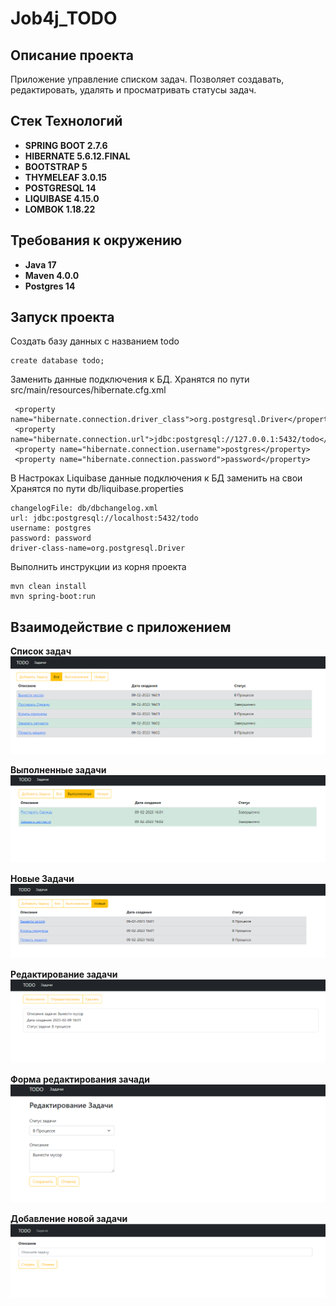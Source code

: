 # Job4j_TODO

## Описание проекта
Приложение управление списком задач. Позволяет создавать, редактировать, удалять и просматривать статусы задач.

## Стек Технологий
+ **SPRING BOOT 2.7.6**
+ **HIBERNATE 5.6.12.FINAL**
+ **BOOTSTRAP 5**
+ **THYMELEAF 3.0.15**
+ **POSTGRESQL 14**
+ **LIQUIBASE 4.15.0**
+ **LOMBOK 1.18.22**

## Требования к окружению
+ **Java 17**
+ **Maven 4.0.0**
+ **Postgres 14**

## Запуск проекта

Создать базу данных с названием todo
```
create database todo;
```

Заменить данные подключения к БД.
Хранятся по пути src/main/resources/hibernate.cfg.xml
```
 <property name="hibernate.connection.driver_class">org.postgresql.Driver</property>
 <property name="hibernate.connection.url">jdbc:postgresql://127.0.0.1:5432/todo</property>
 <property name="hibernate.connection.username">postgres</property>
 <property name="hibernate.connection.password">password</property>
```

В Настроках Liquibase данные подключения к БД заменить на свои
Хранятся по пути db/liquibase.properties
```
changelogFile: db/dbchangelog.xml
url: jdbc:postgresql://localhost:5432/todo
username: postgres
password: password
driver-class-name=org.postgresql.Driver
```

Выполнить инструкции из корня проекта
```
mvn clean install
mvn spring-boot:run
```

## Взаимодействие с приложением
**Список задач**
![](img/main.png)

**Выполненные задачи**
![](img/completed.png)

**Новые Задачи**
![](img/new.png)

**Редактирование задачи**
![](img/edit.png)

**Форма редактирования зачади**
![](img/edit1.png)

**Добавление новой задачи**
![](img/addTask.png)


